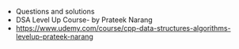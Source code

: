  - Questions and solutions
 - DSA Level Up Course- by Prateek Narang 
 - https://www.udemy.com/course/cpp-data-structures-algorithms-levelup-prateek-narang

